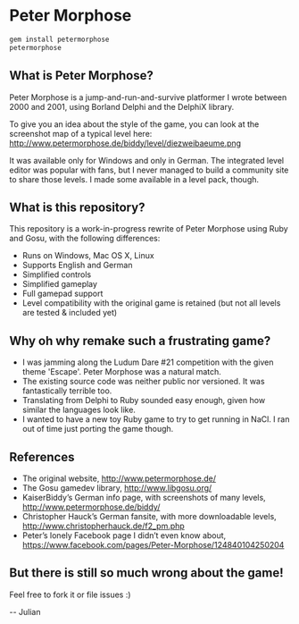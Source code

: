 # Peter Morphose

```bash
gem install petermorphose
petermorphose
```

## What is Peter Morphose?

Peter Morphose is a jump-and-run-and-survive platformer I wrote between 2000 and 2001, using Borland Delphi and the DelphiX library.

To give you an idea about the style of the game, you can look at the screenshot map of a typical level here: http://www.petermorphose.de/biddy/level/diezweibaeume.png

It was available only for Windows and only in German. The integrated level editor was popular with fans, but I never managed to build a community site to share those levels. I made some available in a level pack, though.

## What is this repository?

This repository is a work-in-progress rewrite of Peter Morphose using Ruby and Gosu, with the following differences:

* Runs on Windows, Mac OS X, Linux
* Supports English and German
* Simplified controls
* Simplified gameplay
* Full gamepad support
* Level compatibility with the original game is retained (but not all levels are tested & included yet)

## Why oh why remake such a frustrating game?

* I was jamming along the Ludum Dare #21 competition with the given theme 'Escape'. Peter Morphose was a natural match.
* The existing source code was neither public nor versioned. It was fantastically terrible too.
* Translating from Delphi to Ruby sounded easy enough, given how similar the languages look like.
* I wanted to have a new toy Ruby game to try to get running in NaCl. I ran out of time just porting the game though.

## References

* The original website, http://www.petermorphose.de/
* The Gosu gamedev library, http://www.libgosu.org/
* KaiserBiddy’s German info page, with screenshots of many levels, http://www.petermorphose.de/biddy/
* Christopher Hauck’s German fansite, with more downloadable levels, http://www.christopherhauck.de/f2_pm.php
* Peter’s lonely Facebook page I didn’t even know about, https://www.facebook.com/pages/Peter-Morphose/124840104250204

## But there is still so much wrong about the game!

Feel free to fork it or file issues :)

-- Julian
